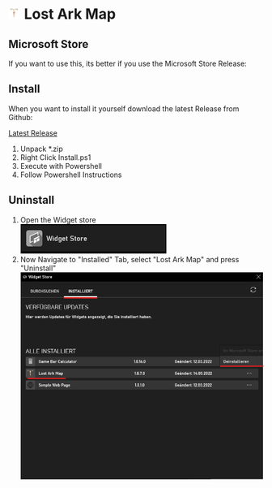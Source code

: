 # ![](LostArkMap\Assets\Square44x44Logo.targetsize-24.png) Lost Ark Map

## Microsoft Store

If you want to use this, its better if you use the Microsoft Store Release:



## Install

When you want to install it yourself download the latest Release from Github:

[Latest Release](https://github.com/Allatu/LostArkMap/releases/download/1.0.14/LostArkMap_1.0.14.0.zip)

1. Unpack *.zip
2. Right Click Install.ps1
3. Execute with Powershell
4. Follow Powershell Instructions

## Uninstall

1. Open the Widget store <br> 
![widgetStore](https://github.com/Allatu/LostArkMap/blob/master/Assets/widgetstore.png) 
2. Now Navigate to "Installed" Tab, select "Lost Ark Map" and press "Uninstall" 
![unintall](https://github.com/Allatu/LostArkMap/blob/master/Assets/uninstall.png)  


